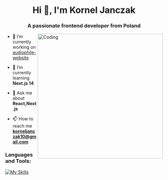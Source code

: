 <h1 align="center">Hi 👋, I'm Kornel Janczak</h1>
<h3 align="center">A passionate frontend developer from Poland</h3>

<img align="right" alt="Coding" width="400" src="https://media4.giphy.com/media/qgQUggAC3Pfv687qPC/giphy.gif?cid=ecf05e478mhxidfjbdb2farcxgh37s81vzuc3gu68m5baj1i&ep=v1_gifs_search&rid=giphy.gif&ct=g" />

- 🔭 I’m currently working on [audiophile-website](https://github.com/KornelJanczak/audiophile-website)

- 🌱 I’m currently learning **Next.js 14**

- 💬 Ask me about **React,Next.js**

- 📫 How to reach me **korneljanczak10@gmail.com**

<p align="left">
</p>

<h3 align="left">Languages and Tools:</h3>
<!-- <p align="left"> <a href="https://www.w3schools.com/css/" target="_blank" rel="noreferrer"> <img src="https://raw.githubusercontent.com/devicons/devicon/master/icons/css3/css3-original-wordmark.svg" alt="css3" width="40" height="40"/> </a><a href="https://www.w3.org/html/" target="_blank" rel="noreferrer"> <img src="https://raw.githubusercontent.com/devicons/devicon/master/icons/html5/html5-original-wordmark.svg" alt="html5" width="40" height="40"/> </a> <a href="https://developer.mozilla.org/en-US/docs/Web/JavaScript" target="_blank" rel="noreferrer"> <img src="https://raw.githubusercontent.com/devicons/devicon/master/icons/javascript/javascript-original.svg" alt="javascript" width="40" height="40"/> </a> <a href="https://www.typescriptlang.org/" target="_blank" rel="noreferrer"> <img src="https://raw.githubusercontent.com/devicons/devicon/master/icons/typescript/typescript-original.svg" alt="typescript" width="40" height="40"/> </a> <a href="https://www.mongodb.com/" target="_blank" rel="noreferrer"> <img src="https://raw.githubusercontent.com/devicons/devicon/master/icons/mongodb/mongodb-original-wordmark.svg" alt="mongodb" width="40" height="40"/> </a> <a href="https://nextjs.org/" target="_blank" rel="noreferrer"> <img src="https://cdn.worldvectorlogo.com/logos/nextjs-2.svg" alt="nextjs" width="40" height="40"/> </a> <a href="https://reactjs.org/" target="_blank" rel="noreferrer"> <img src="https://raw.githubusercontent.com/devicons/devicon/master/icons/react/react-original-wordmark.svg" alt="react" width="40" height="40"/> </a> <a href="https://redux.js.org" target="_blank" rel="noreferrer"> <img src="https://raw.githubusercontent.com/devicons/devicon/master/icons/redux/redux-original.svg" alt="redux" width="40" height="40"/> </a></p> -->

[![My Skills](https://skillicons.dev/icons?i=html,css,js,ts,react,redux,nextjs,mongodb,prisma,tailwind,git,github&perline=6)](https://skillicons.dev)

